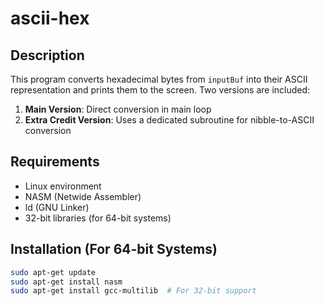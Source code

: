 # ascii-hex

## Description
This program converts hexadecimal bytes from `inputBuf` into their ASCII representation and prints them to the screen. Two versions are included:
1. **Main Version**: Direct conversion in main loop
2. **Extra Credit Version**: Uses a dedicated subroutine for nibble-to-ASCII conversion

## Requirements
- Linux environment
- NASM (Netwide Assembler)
- ld (GNU Linker)
- 32-bit libraries (for 64-bit systems)

## Installation (For 64-bit Systems)
```bash
sudo apt-get update
sudo apt-get install nasm
sudo apt-get install gcc-multilib  # For 32-bit support
